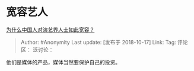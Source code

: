 # 宽容艺人
[为什么中国人对演艺界人士如此宽容？](https://www.zhihu.com/question/298286034/answer/512394207)

> Author: #Anonymity
> Last update: [发布于 2018-10-17]
> Link:
> Tag:
> 评论区：
> 泛讨论：

他们是媒体的产品，媒体当然要保护自己的投资。
